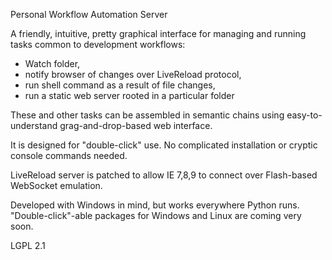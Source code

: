 Personal Workflow Automation Server

A friendly, intuitive, pretty graphical interface for managing and running tasks common to development workflows:

- Watch folder, 
- notify browser of changes over LiveReload protocol, 
- run shell command as a result of file changes, 
- run a static web server rooted in a particular folder 

These and other tasks can be assembled in semantic chains using easy-to-understand grag-and-drop-based web interface.

It is designed for "double-click" use. No complicated installation or cryptic console commands needed. 

LiveReload server is patched to allow IE 7,8,9 to connect over Flash-based WebSocket emulation.

Developed with Windows in mind, but works everywhere Python runs. "Double-click"-able packages for Windows and Linux are coming very soon.

LGPL 2.1